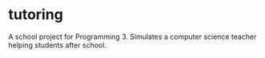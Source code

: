 # tutoring
A school project for Programming 3. Simulates a computer science teacher helping students after school.